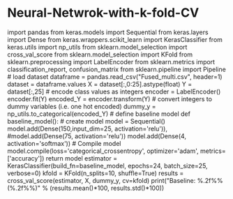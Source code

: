 # Neural-Netwrok-with-k-fold-CV
import pandas from keras.models import Sequential from keras.layers import Dense from keras.wrappers.scikit_learn import KerasClassifier from keras.utils import np_utils from sklearn.model_selection import cross_val_score from sklearn.model_selection import KFold from sklearn.preprocessing import LabelEncoder from sklearn.metrics import classification_report, confusion_matrix from sklearn.pipeline import Pipeline # load dataset dataframe = pandas.read_csv("Fused_multi.csv", header=1) dataset = dataframe.values X = dataset[:,0:25].astype(float) Y = dataset[:,25] # encode class values as integers encoder = LabelEncoder() encoder.fit(Y) encoded_Y = encoder.transform(Y) # convert integers to dummy variables (i.e. one hot encoded) dummy_y = np_utils.to_categorical(encoded_Y)   # define baseline model def baseline_model():     # create model   model = Sequential()   model.add(Dense(150,input_dim=25, activation='relu')),   #model.add(Dense(75, activation='relu'))   model.add(Dense(4, activation='softmax'))     # Compile model   model.compile(loss='categorical_crossentropy', optimizer='adam', metrics=['accuracy'])   return model   estimator = KerasClassifier(build_fn=baseline_model, epochs=24, batch_size=25, verbose=0) kfold = KFold(n_splits=10, shuffle=True) results = cross_val_score(estimator, X, dummy_y, cv=kfold) print("Baseline: %.2f%% (%.2f%%)" % (results.mean()*100, results.std()*100))
